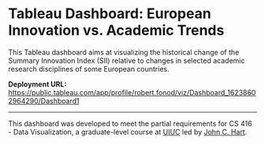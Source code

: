 # Tableau Dashboard: European Innovation vs. Academic Trends

This Tableau dashboard aims at visualizing the historical change of the Summary Innovation Index (SII) relative to changes in selected academic research disciplines  of some European countries.

**Deployment URL:** https://public.tableau.com/app/profile/robert.fonod/viz/Dashboard_16238602964290/Dashboard1

---

This dashboard was developed to meet the partial requirements for CS 416 - Data Visualization, a graduate-level course at [UIUC](https://cs.illinois.edu/) led by [John C. Hart](https://cs.illinois.edu/about/people/faculty/jch).
